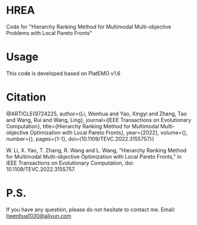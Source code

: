# HREA
Code for "Hierarchy Ranking Method for Multimodal Multi-objective Problems with Local Pareto Fronts"

# Usage
This code is developed based on PlatEMO v1.6

# Citation
@ARTICLE{9724225,  author={Li, Wenhua and Yao, Xingyi and Zhang, Tao and Wang, Rui and Wang, Ling},  journal={IEEE Transactions on Evolutionary Computation},   title={Hierarchy Ranking Method for Multimodal Multi-objective Optimization with Local Pareto Fronts},   year={2022},  volume={},  number={},  pages={1-1},  doi={10.1109/TEVC.2022.3155757}}

W. Li, X. Yao, T. Zhang, R. Wang and L. Wang, "Hierarchy Ranking Method for Multimodal Multi-objective Optimization with Local Pareto Fronts," in IEEE Transactions on Evolutionary Computation, doi: 10.1109/TEVC.2022.3155757.

# P.S.
If you have any question, please do not hesitate to contact me. Email: liwenhua1030@aliyun.com

